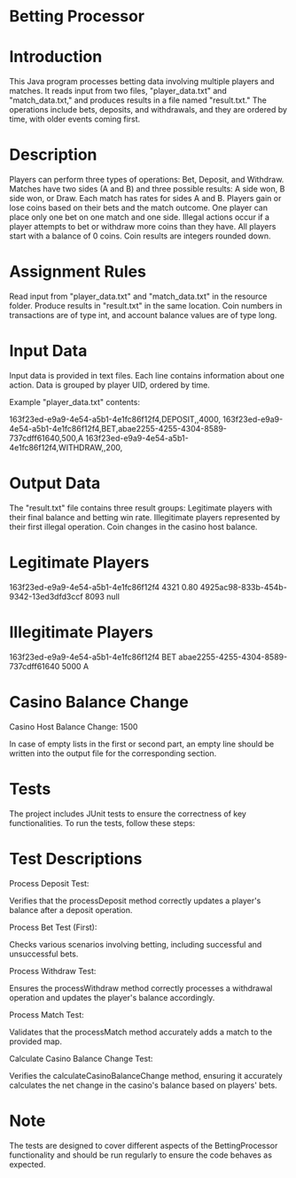 # Betting Processor 

# Introduction

This Java program processes betting data involving multiple players and matches. 
It reads input from two files, "player_data.txt" and "match_data.txt," and produces results in a file named "result.txt." 
The operations include bets, deposits, and withdrawals, and they are ordered by time, with older events coming first.

# Description

Players can perform three types of operations: Bet, Deposit, and Withdraw.
Matches have two sides (A and B) and three possible results: A side won, B side won, or Draw.
Each match has rates for sides A and B.
Players gain or lose coins based on their bets and the match outcome.
One player can place only one bet on one match and one side.
Illegal actions occur if a player attempts to bet or withdraw more coins than they have.
All players start with a balance of 0 coins.
Coin results are integers rounded down.

# Assignment Rules

Read input from "player_data.txt" and "match_data.txt" in the resource folder.
Produce results in "result.txt" in the same location.
Coin numbers in transactions are of type int, and account balance values are of type long.

# Input Data

Input data is provided in text files.
Each line contains information about one action.
Data is grouped by player UID, ordered by time.

Example "player_data.txt" contents:

163f23ed-e9a9-4e54-a5b1-4e1fc86f12f4,DEPOSIT,,4000,
163f23ed-e9a9-4e54-a5b1-4e1fc86f12f4,BET,abae2255-4255-4304-8589-737cdff61640,500,A
163f23ed-e9a9-4e54-a5b1-4e1fc86f12f4,WITHDRAW,,200,

# Output Data

The "result.txt" file contains three result groups:
Legitimate players with their final balance and betting win rate.
Illegitimate players represented by their first illegal operation.
Coin changes in the casino host balance.

# Legitimate Players

163f23ed-e9a9-4e54-a5b1-4e1fc86f12f4 4321 0.80
4925ac98-833b-454b-9342-13ed3dfd3ccf 8093 null

# Illegitimate Players

163f23ed-e9a9-4e54-a5b1-4e1fc86f12f4 BET abae2255-4255-4304-8589-737cdff61640 5000 A

# Casino Balance Change

Casino Host Balance Change: 1500

In case of empty lists in the first or second part, an empty line should be written into the output file for the corresponding section.


# Tests

The project includes JUnit tests to ensure the correctness of key functionalities. To run the tests, follow these steps:

# Test Descriptions

Process Deposit Test:

Verifies that the processDeposit method correctly updates a player's balance after a deposit operation.

Process Bet Test (First):

Checks various scenarios involving betting, including successful and unsuccessful bets.

Process Withdraw Test:

Ensures the processWithdraw method correctly processes a withdrawal operation and updates the player's balance accordingly.

Process Match Test:

Validates that the processMatch method accurately adds a match to the provided map.

Calculate Casino Balance Change Test:

Verifies the calculateCasinoBalanceChange method, ensuring it accurately calculates the net change in the casino's balance based on players' bets.

# Note
The tests are designed to cover different aspects of the BettingProcessor functionality and should be run regularly to ensure the code behaves as expected.

